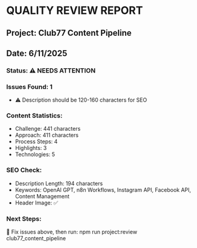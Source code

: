 
# QUALITY REVIEW REPORT
## Project: Club77 Content Pipeline
## Date: 6/11/2025

### Status: ⚠️ NEEDS ATTENTION

### Issues Found: 1
- ⚠️ Description should be 120-160 characters for SEO

### Content Statistics:
- Challenge: 441 characters
- Approach: 411 characters  
- Process Steps: 4
- Highlights: 3
- Technologies: 5

### SEO Check:
- Description Length: 194 characters
- Keywords: OpenAI GPT, n8n Workflows, Instagram API, Facebook API, Content Management
- Header Image: ✅

### Next Steps:
🔧 Fix issues above, then run: npm run project:review club77_content_pipeline
        
